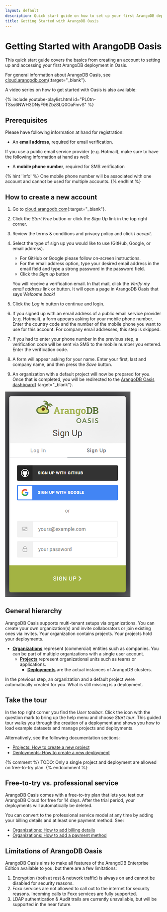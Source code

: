 ```yaml
---
layout: default
description: Quick start guide on how to set up your first ArangoDB deployment in Oasis.
title: Getting Started with ArangoDB Oasis
---
```

# Getting Started with ArangoDB Oasis

This quick start guide covers the basics from creating an account to setting up
and accessing your first ArangoDB deployment in Oasis.

For general information about ArangoDB Oasis, see
[cloud.arangodb.com](https://cloud.arangodb.com/home?utm_source=docs&utm_medium=cluster_pages&utm_campaign=docs_traffic){:target="_blank"}.

A video series on how to get started with Oasis is also available:

{% include youtube-playlist.html id="PL0tn-TSss6NWH3DNyF96Zbz8LQ0OaFmvS" %}

## Prerequisites

Please have following information at hand for registration:

- An **email address**, required for email verification.

If you use a public email service provider (e.g. Hotmail), make sure to have
the following information at hand as well:

- A **mobile phone number**, required for SMS verification

{% hint 'info' %}
One mobile phone number will be associated with one account and cannot be
used for multiple accounts.
{% endhint %}

## How to create a new account

1. Go to [cloud.arangodb.com](https://cloud.arangodb.com/home?utm_source=docs&utm_medium=cluster_pages&utm_campaign=docs_traffic){:target="_blank"}.
2. Click the _Start Free_ button or click the _Sign Up_ link in the top
   right corner.
3. Review the terms & conditions and privacy policy and click _I accept_.
4. Select the type of sign up you would like to use (GitHub, Google, or
   email address).
    - For GitHub or Google please follow on-screen instructions.
    - For the email address option, type your desired email address in the
      email field and type a strong password in the password field.
    - Click the _Sign up_ button

   You will receive a verification email. In that mail, click the
   _Verify my email address_ link or button.
   It will open a page in ArangoDB Oasis that says _Welcome back!_
5. Click the _Log in_ button to continue and login.
6. If you signed up with an email address of a public email service provider (e.g. Hotmail),
   a form appears asking for your mobile phone number. Enter the country code
   and the number of the mobile phone you want to use for this account.
   For company email addresses, this step is skipped.
7. If you had to enter your phone number in the previous step, a verification
   code will be sent via SMS to the mobile number you entered. Enter the
   verification code.
8. A form will appear asking for your name. Enter your first, last and company
   name, and then press the _Save_ button.
9. An organization with a default project will now be prepared for you.
   Once that is completed, you will be redirected to the
   [ArangoDB Oasis dashboard](https://cloud.arangodb.com/dashboard){:target="_blank"}.

![Oasis Sign up](../images/oasis-signup.png)

## General hierarchy

ArangoDB Oasis supports multi-tenant setups via organizations.
You can create your own organization(s) and invite collaborators or join
existing ones via invites. Your organization contains projects.
Your projects hold your deployments.

- [**Organizations**](organizations.html)
  represent (commercial) entities such as companies.
  You can be part of multiple organizations with a single user account.
  - [**Projects**](projects.html)
    represent organizational units such as teams or applications.
    - [**Deployments**](deployments.html)
      are the actual instances of ArangoDB clusters.

In the previous step, an organization and a default project were automatically
created for you. What is still missing is a deployment.

## Take the tour

In the top right corner you find the _User toolbar_. Click the icon with the
question mark to bring up the help menu and choose _Start tour_. This guided
tour walks you through the creation of a deployment and shows you how to load
example datasets and manage projects and deployments.

Alternatively, see the following documentation sections:
- [Projects: How to create a new project](projects.html#how-to-create-a-new-project)
- [Deployments: How to create a new deployment](deployments.html#how-to-create-a-new-deployment)

{% comment %}
TODO: Only a single project and deployment are allowed on free-to-try plan.
{% endcomment %}

## Free-to-try vs. professional service

ArangoDB Oasis comes with a free-to-try plan that lets you test our ArangoDB
Cloud for free for 14 days. After the trial period, your deployments will
automatically be deleted.

You can convert to the professional service model at any time by adding 
your billing details and at least one payment method. See:
- [Organizations: How to add billing details](organizations.html#how-to-add-billing-details)
- [Organizations: How to add a payment method](organizations.html#how-to-add-a-payment-method)

## Limitations of ArangoDB Oasis

ArangoDB Oasis aims to make all features of the ArangoDB Enterprise Edition
available to you, but there are a few limitations:

1. Encryption (both at rest & network traffic) is always on and cannot be
   disabled for security reasons.
2. Foxx services are not allowed to call out to the internet for security
   reasons. Incoming calls to Foxx services are fully supported.
3. LDAP authentication & Audit trails are currently unavailable, but will be
   supported in the near future.
